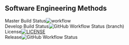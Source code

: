 Software Engineering Methods
---
Master Build Status![workflow](https://github.com/lawclaw/sem/actions/workflows/main.yml/badge.svg)  
Develop Build Status![GitHub Workflow Status (branch)](https://img.shields.io/github/workflow/status/lawclaw/sem/A%20workflow%20for%20my%20Hello%20World%20App/develop)  
License[![LICENSE](https://img.shields.io/github/license/lawclaw/sem.svg?style=flat-square)](https://github.com/lawclaw/sem/blob/master/LICENSE)  
Release![GitHub Workflow Status](https://img.shields.io/github/workflow/status/lawclaw/sem/A%20workflow%20for%20my%20Hello%20World%20App)

